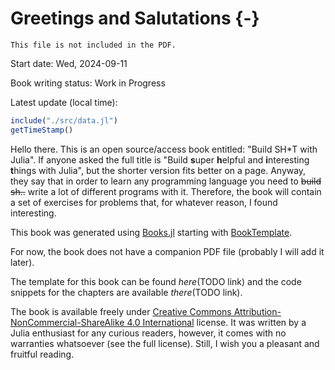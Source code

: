 # Greetings and Salutations {-}

```{=comment}
This file is not included in the PDF.
```

Start date: Wed, 2024-09-11

Book writing status: Work in Progress

Latest update (local time):

```jl
include("./src/data.jl")
getTimeStamp()
```

Hello there. This is an open source/access book entitled: "Build SH\*T with
Julia". If anyone asked the full title is "Build **s**uper **h**elpful and
**i**nteresting **t**hings with Julia", but the shorter version fits better on a
page. Anyway, they say that in order to learn any programming language you need
to ~~build sh..~~ write a lot of different programs with it. Therefore,
the book will contain a set of exercises for problems that, for whatever reason,
I found interesting.

This book was generated using [Books.jl](https://github.com/JuliaBooks/Books.jl)
starting with [BookTemplate](https://github.com/JuliaBooks/BookTemplate).

For now, the book does not have a companion PDF file (probably I will add it
later).

The template for this book can be found *here*(TODO link) and the code snippets
for the chapters are available *there*(TODO link).

The book is available freely under [Creative Commons
Attribution-NonCommercial-ShareAlike 4.0
International](http://creativecommons.org/licenses/by-nc-sa/4.0/) license. It
was written by a Julia enthusiast for any curious readers, however, it comes
with no warranties whatsoever (see the full license). Still, I wish you a
pleasant and fruitful reading.
